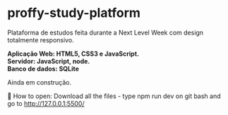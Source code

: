 # proffy-study-platform

Plataforma de estudos feita durante a Next Level Week com design totalmente responsivo.

<strong>Aplicação Web: HTML5, CSS3 e JavaScript.</br>
Servidor: JavaScript, node.</br>
Banco de dados: SQLite</br></strong>

Ainda em construção.

:open_file_folder: How to open: Download all the files - type npm run dev on git bash and go to http://127.0.0.1:5500/
